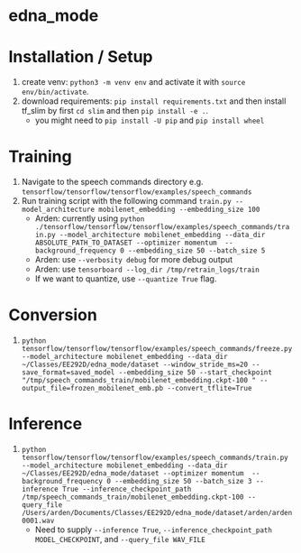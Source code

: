 # edna_mode

# Installation / Setup

1. create venv: `python3 -m venv env` and activate it with `source env/bin/activate`.
2. download requirements: `pip install requirements.txt` and then install tf_slim by first `cd slim` and then `pip install -e .`.
    - you might need to `pip install -U pip` and `pip install wheel`

# Training
1. Navigate to the speech commands directory e.g. `tensorflow/tensorflow/tensorflow/examples/speech_commands`
2. Run training script with the following command `train.py --model_architecture mobilenet_embedding --embedding_size 100`
    - Arden: currently using `python ./tensorflow/tensorflow/tensorflow/examples/speech_commands/train.py --model_architecture mobilenet_embedding --data_dir ABSOLUTE_PATH_TO_DATASET --optimizer momentum  --background_frequency 0 --embedding_size 50 --batch_size 5`
    - Arden: use `--verbosity debug` for more debug output
    - Arden: use `tensorboard --log_dir /tmp/retrain_logs/train`
    - If we want to quantize, use `--quantize True` flag.

# Conversion
1. `python tensorflow/tensorflow/tensorflow/examples/speech_commands/freeze.py --model_architecture mobilenet_embedding --data_dir  ~/Classes/EE292D/edna_mode/dataset --window_stride_ms=20 --save_format=saved_model --embedding_size 50 --start_checkpoint "/tmp/speech_commands_train/mobilenet_embedding.ckpt-100 " --output_file=frozen_mobilenet_emb.pb --convert_tflite=True`

# Inference
1. `python tensorflow/tensorflow/tensorflow/examples/speech_commands/train.py --model_architecture mobilenet_embedding --data_dir ~/Classes/EE292D/edna_mode/dataset --optimizer momentum  --background_frequency 0 --embedding_size 50 --batch_size 3 --inference True --inference_checkpoint_path /tmp/speech_commands_train/mobilenet_embedding.ckpt-100 --query_file /Users/arden/Documents/Classes/EE292D/edna_mode/dataset/arden/arden0001.wav`
    - Need to supply `--inference True`, `--inference_checkpoint_path MODEL_CHECKPOINT`, and `--query_file WAV_FILE`
